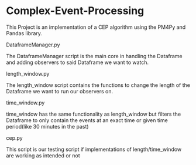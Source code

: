 # Complex-Event-Processing

This Project is an implementation of a CEP algorithm using the PM4Py and Pandas library.

DataframeManager.py

The DataframeManager script is the main core in handling the Dataframe and adding observers to said Dataframe we want to watch.


length_window.py

The length_window script contains the functions to change the length of the Dataframe
we want to run our observers on.


time_window.py

time_window has the same functionality as length_window but filters the Dataframe 
to only contain the events at an exact time or given time period(like 30 minutes in the past)


cep.py

This script is our testing script if implementations of length/time_window are working as intended or not
